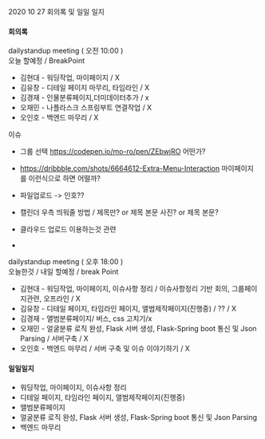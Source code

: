 2020 10 27 회의록 및 일일 일지



#### 회의록

dailystandup meeting ( 오전 10:00 )<br>
오늘 할예정 / BreakPoint

- 김현대 -  워딩작업, 마이페이지 / X
- 김유창 - 디테일 페이지 마무리, 타임라인 / X
- 김경재 - 인물분류페이지,더미데이터추가 / x
- 오재민 - 나플라스크 스프링부트 연결작업 / X
- 오인호 - 백엔드 마무리 / X





이슈

- 그룹 선택 https://codepen.io/mo-ro/pen/ZEbwjRO 어떤가?

- https://dribbble.com/shots/6664612-Extra-Menu-Interaction 마이페이지를 이런식으로 하면 어떨까?

- 파일업로드 -> 인호??

- 캘린더 우측 띄워줄 방법 / 제목만? or 제목 본문 사진? or 제목 본문?

- 클라우드 업로드 이용하는것 관련

- 

  





dailystandup meeting ( 오후 18:00 )<br>
오늘한것 / 내일 할예정 / break Point

- 김현대 - 워딩작업, 마이페이지, 이슈사항 정리 / 이슈사항정리 기반 회의, 그룹페이지관련, 오프라인 / X
- 김유창 - 디테일 페이지, 타임라인 페이지, 앨범제작페이지(진행중) / ?? / X
- 김경재 - 앨범분류페이지/ 버스, css 고치기/x
- 오재민 - 얼굴분류 로직 완성, Flask 서버 생성, Flask-Spring boot 통신 및 Json Parsing / 서버구축 / X
- 오인호 - 백엔드 마무리 / 서버 구축 및 이슈 이야기하기 / X





#### 일일일지

- 워딩작업, 마이페이지, 이슈사항 정리
- 디테일 페이지, 타임라인 페이지, 앨범제작페이지(진행중)
- 앨범분류페이지
- 얼굴분류 로직 완성, Flask 서버 생성, Flask-Spring boot 통신 및 Json Parsing
- 백엔드 마무리


